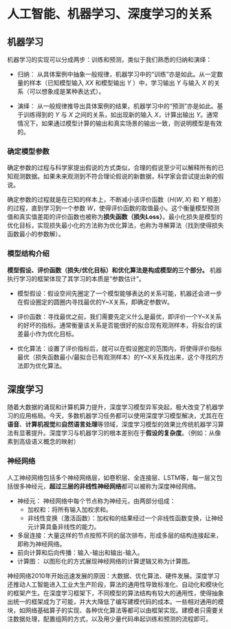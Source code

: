 # 人工智能、机器学习、深度学习的关系

## 机器学习

机器学习的实现可以分成两步：训练和预测，类似于我们熟悉的归纳和演绎：

- 归纳： 从具体案例中抽象一般规律，机器学习中的“训练”亦是如此。从一定数量的样本（已知模型输入 $XX$ 和模型输出 $Y$ ）中，学习输出 $Y$ 与输入 $X$ 的关系（可以想象成是某种表达式）。

- 演绎： 从一般规律推导出具体案例的结果，机器学习中的“预测”亦是如此。基于训练得到的 $Y$ 与 $X$ 之间的关系，如出现新的输入 $X$，计算出输出 $Y$。通常情况下，如果通过模型计算的输出和真实场景的输出一致，则说明模型是有效的。

### 确定模型参数

确定参数的过程与科学家提出假说的方式类似，合理的假说至少可以解释所有的已知观测数据。如果未来观测到不符合理论假说的新数据，科学家会尝试提出新的假说。

确定参数的过程就是在已知的样本上，不断减小该评价函数（$H(W,X)$ 和 $Y$ 相差）的过程，直到学习到一个参数 $W$，使得评价函数的取值最小。这个衡量模型预测值和真实值差距的评价函数也被称为**损失函数（损失Loss）**。最小化损失是模型的优化目标，实现损失最小化的方法称为优化算法，也称为寻解算法（找到使得损失函数最小的参数解）。

### 模型结构介绍

**模型假设、评价函数（损失/优化目标）和优化算法是构成模型的三个部分。** 机器执行学习的框架体现了其学习的本质是“参数估计”。

- 模型假设：假设空间先圈定了一个模型能够表达的关系可能，机器还会进一步在假设圈定的圆圈内寻找最优的Y~X关系，即确定参数W。

- 评价函数：寻找最优之前，我们需要先定义什么是最优，即评价一个Y~X关系的好坏的指标。通常衡量该关系是否能很好的拟合现有观测样本，将拟合的误差最小作为优化目标。

- 优化算法：设置了评价指标后，就可以在假设圈定的范围内，将使得评价指标最优（损失函数最小/最拟合已有观测样本）的Y~X关系找出来，这个寻找的方法即为优化算法。

## 深度学习

随着大数据的涌现和计算机算力提升，深度学习模型异军突起，极大改变了机器学习的应用格局。今天，多数机器学习任务都可以使用深度学习模型解决，尤其在在**语音**、**计算机视觉**和**自然语言处理**等领域，深度学习模型的效果比传统机器学习算法有显著提升。深度学习与机器学习的根本差别在于**假设的复杂度**。（例如：从像素到高级语义概念的映射）

### 神经网络

人工神经网络包括多个神经网络层，如卷积层、全连接层、LSTM等，每一层又包括很多神经元，**超过三层的非线性神经网络**都可以被称为深度神经网络。

- 神经元： 神经网络中每个节点称为神经元，由两部分组成：
  - 加权和：将所有输入加权求和。
  - 非线性变换（激活函数）：加权和的结果经过一个非线性函数变换，让神经元计算具备非线性的能力。
- 多层连接：大量这样的节点按照不同的层次排布，形成多层的结构连接起来，即称为神经网络。
- 前向计算和后向传播：输入-输出和输出-输入。
- 计算图： 以图形化的方式展现神经网络的计算逻辑又称为计算图。

神经网络2010年开始迅速发展的原因：大数据、优化算法、硬件发展。深度学习还推动人工智能进入工业大生产阶段，算法的通用性导致标准化、自动化和模块化的框架产生。在深度学习框架下，不同模型的算法结构有较大的通用性，使得抽象出统一的框架成为了可能，并大大降低了编写建模代码的成本。一些相对通用的模块，如网络基础算子的实现、各种优化算法等都可以由框架实现。建模者只需要关注数据处理，配置组网的方式，以及用少量代码串起训练和预测的流程即可。


